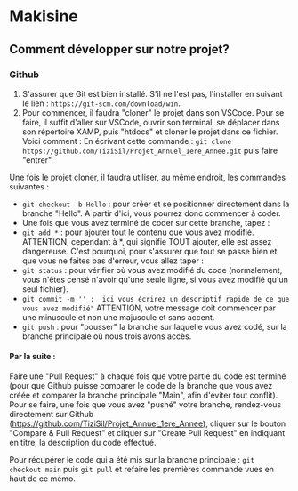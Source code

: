 # Makisine

## Comment développer sur notre projet?

### Github

1. S'assurer que Git est bien installé. S'il ne l'est pas, l'installer en suivant le lien : `https://git-scm.com/download/win`.
2. Pour commencer, il faudra "cloner" le projet dans son VSCode. Pour se faire, il suffit d'aller sur VSCode, ouvrir son terminal, se déplacer dans son répertoire XAMP, puis "htdocs" et cloner le projet dans ce fichier. Voici comment :
   En écrivant cette commande : `git clone https://github.com/TiziSil/Projet_Annuel_1ere_Annee.git` puis faire "entrer".

Une fois le projet cloner, il faudra utiliser, au même endroit, les commandes suivantes :

- `git checkout -b Hello` : pour créer et se positionner directement dans la branche "Hello". A partir d'ici, vous pourrez donc commencer à coder.
- Une fois que vous avez terminé de coder sur cette branche, tapez :
- `git add *` : pour ajouter tout le contenu que vous avez modifié. ATTENTION, cependant à \*, qui signifie TOUT ajouter, elle est assez dangereuse. C'est pourquoi, pour s'assurer que tout se passe bien et que vous ne faites pas d'erreur, vous allez taper :
- `git status` : pour vérifier où vous avez modifié du code (normalement, vous n'êtes censé n'avoir qu'une seule ligne, si vous avez modifié qu'un seul fichier).
- `git commit -m '' :  ici vous écrirez un descriptif rapide de ce que vous avez modifié"` ATTENTION, votre message doit commencer par une minuscule et non une majuscule et sans accent.
- `git push` : pour "pousser" la branche sur laquelle vous avez codé, sur la branche
  principale où nous trois avons accès.

#### Par la suite :

Faire une "Pull Request" à chaque fois que votre partie du code est terminé (pour que Github puisse comparer le code de la branche que vous avez créée et comparer la branche principale "Main", afin d'éviter tout conflit).  
Pour se faire, une fois que vous avez "pushé" votre branche, rendez-vous directement sur Github (https://github.com/TiziSil/Projet_Annuel_1ere_Annee), cliquer sur le bouton "Compare & Pull Request" et cliquer sur "Create Pull Request" en indiquant en titre, la description du code effectué.

Pour récupérer le code qui a été mis sur la branche principale :
`git checkout main` puis `git pull` et refaire les premières commande vues en haut de ce mémo.
